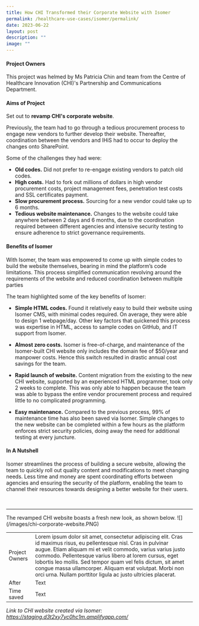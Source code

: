 ```yaml
---
title: How CHI Transformed their Corporate Website with Isomer
permalink: /healthcare-use-cases/isomer/permalink/
date: 2023-06-22
layout: post
description: ""
image: ""
---
```

#### **Project Owners**

This project was helmed by Ms Patricia Chin and team from the Centre of Healthcare Innovation (CHI)'s Partnership and Communications Department. 

#### **Aims of Project**

Set out to **revamp CHI's corporate website**.

Previously, the team had to go through a tedious procurement process to engage new vendors to further develop their website. Thereafter, coordination between the vendors and IHiS had to occur to deploy the changes onto SharePoint. 

Some of the challenges they had were:
*   **Old codes.** Did not prefer to re-engage existing vendors to patch old codes.
* **High costs.**  Had to fork out millions of dollars in high vendor procurement costs, project management fees, penetration test costs and SSL certificates payment.
* **Slow procurement process.**  Sourcing for a new vendor could take up to 6 months.
* **Tedious website maintenance.** Changes to the website could take anywhere between 2 days and 6 months, due to the coordination required between different agencies and intensive security testing to ensure adherence to strict governance requirements.



#### **Benefits of Isomer**<br>
With Isomer, the team was empowered to come up with simple codes to build the website themselves, bearing in mind the platform’s code limitations. This process simplified communication revolving around the requirements of the website and reduced coordination between multiple parties

The team highlighted some of the key benefits of Isomer:

* **Simple HTML codes.** Found it relatively easy to build their website using Isomer CMS, with minimal codes required. On average, they were able to design 1 webpage/day. Other key factors that quickened this process was expertise in HTML, access to sample codes on GitHub, and IT support from Isomer.

* **Almost zero costs.** Isomer is free-of-charge, and maintenance of the Isomer-built CHI website only includes the domain fee of $50/year and manpower costs. Hence this switch resulted in drastic annual cost savings for the team.

*  **Rapid launch of website.**&nbsp;Content migration from the existing to the new CHI website, supported by an experienced HTML programmer, took only 2 weeks to complete. This was only able to happen because the team was able to bypass the entire vendor procurement process and required little to no complicated programming.
*  **Easy maintenance.**&nbsp;Compared to the previous process, 99% of maintenance time has also been saved via Isomer. Simple changes to the new website can be completed within a few hours as the platform enforces strict security policies, doing away the need for additional testing at every juncture.

#### **In A Nutshell** <br>
Isomer streamlines the process of building a secure website, allowing the team to quickly roll out quality content and modifications to meet changing needs. Less time and money are spent coordinating efforts between agencies and ensuring the security of the platform, enabling the team to channel their resources towards designing a better website for their users.

<br>
<hr>
The revamped CHI website boasts a fresh new look, as shown below. 
![](/images/chi-corporate-website.PNG)

|  |  |  |
| - | - | - |
|  Project Owners   | Lorem ipsum dolor sit amet, consectetur adipiscing elit. Cras id maximus risus, eu pellentesque nisl. Cras in pulvinar augue. Etiam aliquam mi et velit commodo, varius varius justo commodo. Pellentesque varius libero at lorem cursus, eget lobortis leo mollis. Sed tempor quam vel felis dictum, sit amet congue massa ullamcorper. Aliquam erat volutpat. Morbi non orci urna. Nullam porttitor ligula ac justo ultricies placerat.     |      |
| After     | Text     |      |
| Time saved     | Text     |      |


*Link to CHI website created via Isomer: https://staging.d3t2xy7yc0hc1m.amplifyapp.com/*